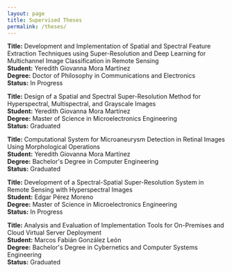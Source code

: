 ```yaml
---
layout: page
title: Supervised Theses
permalink: /theses/
---
```


**Title:** Development and Implementation of Spatial and Spectral Feature Extraction Techniques using Super-Resolution and Deep Learning for Multichannel Image Classification in Remote Sensing  
**Student:** Yeredith Giovanna Mora Martínez  
**Degree:** Doctor of Philosophy in Communications and Electronics  
**Status:** In Progress  

**Title:** Design of a Spatial and Spectral Super-Resolution Method for Hyperspectral, Multispectral, and Grayscale Images  
**Student:** Yeredith Giovanna Mora Martínez  
**Degree:** Master of Science in Microelectronics Engineering  
**Status:** Graduated  

**Title:** Computational System for Microaneurysm Detection in Retinal Images Using Morphological Operations  
**Student:** Yeredith Giovanna Mora Martínez  
**Degree:** Bachelor's Degree in Computer Engineering  
**Status:** Graduated  

**Title:** Development of a Spectral-Spatial Super-Resolution System in Remote Sensing with Hyperspectral Images  
**Student:** Edgar Pérez Moreno  
**Degree:** Master of Science in Microelectronics Engineering  
**Status:** In Progress  

**Title:** Analysis and Evaluation of Implementation Tools for On-Premises and Cloud Virtual Server Deployment  
**Student:** Marcos Fabián González León  
**Degree:** Bachelor's Degree in Cybernetics and Computer Systems Engineering  
**Status:** Graduated  